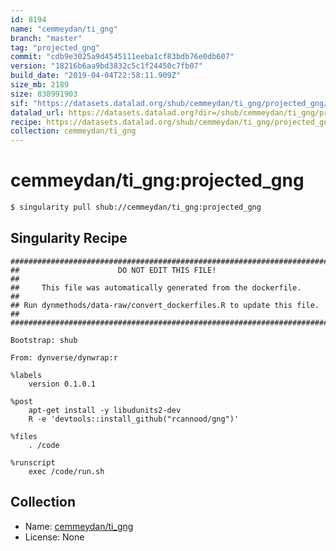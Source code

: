 ```yaml
---
id: 8194
name: "cemmeydan/ti_gng"
branch: "master"
tag: "projected_gng"
commit: "cdb9e3025a9d4545111eeba1cf83bdb76e0db607"
version: "18216b6aa9bd3832c5c1f24450c7fb07"
build_date: "2019-04-04T22:58:11.909Z"
size_mb: 2189
size: 838991903
sif: "https://datasets.datalad.org/shub/cemmeydan/ti_gng/projected_gng/2019-04-04-cdb9e302-18216b6a/18216b6aa9bd3832c5c1f24450c7fb07.simg"
datalad_url: https://datasets.datalad.org?dir=/shub/cemmeydan/ti_gng/projected_gng/2019-04-04-cdb9e302-18216b6a/
recipe: https://datasets.datalad.org/shub/cemmeydan/ti_gng/projected_gng/2019-04-04-cdb9e302-18216b6a/Singularity
collection: cemmeydan/ti_gng
---
```


# cemmeydan/ti_gng:projected_gng

```bash
$ singularity pull shub://cemmeydan/ti_gng:projected_gng
```

## Singularity Recipe

```singularity
########################################################################
##                      DO NOT EDIT THIS FILE!                        ##
##     This file was automatically generated from the dockerfile.     ##
## Run dynmethods/data-raw/convert_dockerfiles.R to update this file. ##
########################################################################

Bootstrap: shub

From: dynverse/dynwrap:r

%labels
    version 0.1.0.1

%post
    apt-get install -y libudunits2-dev
    R -e 'devtools::install_github("rcannood/gng")'

%files
    . /code

%runscript
    exec /code/run.sh
```

## Collection

 - Name: [cemmeydan/ti_gng](https://github.com/cemmeydan/ti_gng)
 - License: None

